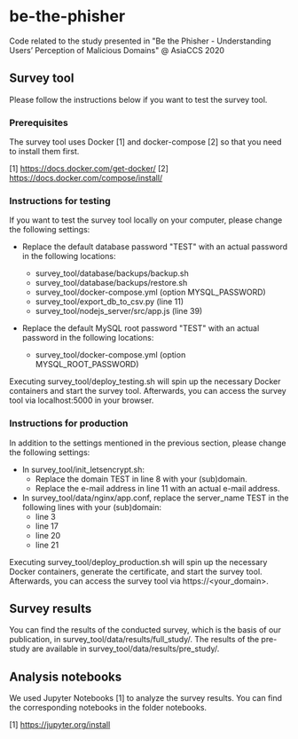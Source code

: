 # be-the-phisher
Code related to the study presented in "Be the Phisher - Understanding Users’ Perception of Malicious Domains" @ AsiaCCS 2020

## Survey tool
Please follow the instructions below if you want to test the survey tool.

### Prerequisites
The survey tool uses Docker [1] and docker-compose [2] so that you need to install them first.

[1] https://docs.docker.com/get-docker/
[2] https://docs.docker.com/compose/install/

### Instructions for testing

If you want to test the survey tool locally on your computer, please change the following settings:

* Replace the default database password "TEST" with an actual password in the following locations:
  * survey_tool/database/backups/backup.sh
  * survey_tool/database/backups/restore.sh
  * survey_tool/docker-compose.yml (option MYSQL_PASSWORD)
  * survey_tool/export_db_to_csv.py (line 11)
  * survey_tool/nodejs_server/src/app.js (line 39)

* Replace the default MySQL root password "TEST" with an actual password in the following locations:
  * survey_tool/docker-compose.yml (option MYSQL_ROOT_PASSWORD)

Executing survey_tool/deploy_testing.sh will spin up the necessary Docker containers and start the survey tool.
Afterwards, you can access the survey tool via localhost:5000 in your browser.

### Instructions for production
In addition to the settings mentioned in the previous section, please change the following settings:

* In survey_tool/init_letsencrypt.sh:
  * Replace the domain TEST in line 8 with your (sub)domain.
  * Replace the e-mail address in line 11 with an actual e-mail address.
* In survey_tool/data/nginx/app.conf, replace the server_name TEST in the following lines with your (sub)domain:
  * line 3
  * line 17
  * line 20
  * line 21

Executing survey_tool/deploy_production.sh will spin up the necessary Docker containers, generate the certificate, and start the survey tool.
Afterwards, you can access the survey tool via https://<your_domain>.

## Survey results
You can find the results of the conducted survey, which is the basis of our publication, in survey_tool/data/results/full_study/.
The results of the pre-study are available in survey_tool/data/results/pre_study/.

## Analysis notebooks
We used Jupyter Notebooks [1] to analyze the survey results.
You can find the corresponding notebooks in the folder notebooks.

[1] https://jupyter.org/install